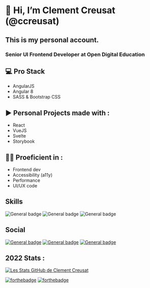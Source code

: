 # 👋 Hi, I’m Clement Creusat (@ccreusat)
## This is my personal account.
### Senior UI Frontend Developer at Open Digital Education

## 💻 Pro Stack
- AngularJS
- Angular 8
- SASS & Bootstrap CSS

## ▶️ Personal Projects made with :
- React
- VueJS
- Svelte
- Storybook

## 👨‍💻 Proeficient in :
- Frontend dev
- Accessibility (a11y)
- Performance
- UI/UX code

## Skills
 ![General badge](https://img.shields.io/badge/HTML5-E34F26?style=for-the-badge&logo=html5&logoColor=white)
 ![General badge](https://img.shields.io/badge/CSS3-1572B6?style=for-the-badge&logo=css3&logoColor=white)
 ![General badge](https://img.shields.io/badge/JavaScript-F7DF1E?style=for-the-badge&logo=javascript&logoColor=black)


## Social

 [![General badge](https://img.shields.io/badge/LinkedIn-0077B5?style=for-the-badge&logo=linkedin&logoColor=white)](https://www.linkedin.com/in/ccreusat/)
 [![General badge](https://img.shields.io/badge/dev.to-0A0A0A?style=for-the-badge&logo=dev.to&logoColor=white)](https://dev.to/ccreusat)
 [![General badge](https://img.shields.io/badge/github-0A0A0A?style=for-the-badge&logo=github&logoColor=white)](https://github/clementcreusat)
 
## 2022 Stats :
[![Les Stats GitHub de Clement Creusat](https://github-readme-stats.vercel.app/api?username=ccreusat&show_icons=true)](https://github.com/ccreusat/github-readme-stats)

[![forthebadge](https://forthebadge.com/images/badges/built-with-love.svg)](https://forthebadge.com) [![forthebadge](https://forthebadge.com/images/badges/made-with-markdown.svg)](https://forthebadge.com)

<!---
clementcreusat/clementcreusat is a ✨ special ✨ repository because its `README.md` (this file) appears on your GitHub profile.
You can click the Preview link to take a look at your changes.
--->
